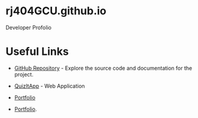 # rj404GCU.github.io
Developer Profolio

# Useful Links
- [GitHub Repository](https://github.com/rj404GCU/QuizItApp.git) - Explore the source code and documentation for the project.

- [QuizItApp](https://quizitapp.azurewebsites.net/) - Web Application

- [Portfolio](https://https://rj404gcu.github.io/)

- [Portfolio](https://rj404gcu.github.io/).

